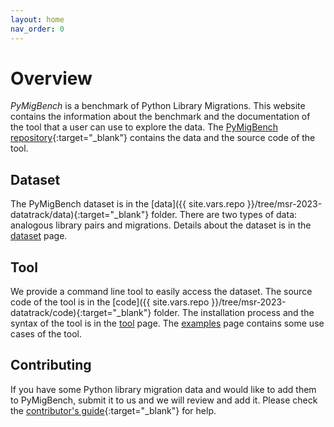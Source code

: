 ```yaml
---
layout: home
nav_order: 0
---
```

# Overview
_PyMigBench_ is a benchmark of Python Library Migrations.
This website contains the information about the benchmark and the documentation of the tool that a user can use to explore the data.
The [PyMigBench repository]({{site.vars.repo}}){:target="_blank"} contains the data and the source code of the tool.

## Dataset
The PyMigBench dataset is in the [data]({{ site.vars.repo }}/tree/msr-2023-datatrack/data){:target="_blank"} folder. There are two types of data: 
analogous library pairs and migrations.
Details about the dataset is in the [dataset](dataset) page.

## Tool
We provide a command line tool to easily access the dataset.
The source code of the tool is in the [code]({{ site.vars.repo }}/tree/msr-2023-datatrack/code){:target="_blank"} folder.
The installation process and the syntax of the tool is in the [tool](tool) page.
The [examples](examples) page contains some use cases of the tool.

## Contributing
If you have some Python library migration data and would like to add them to PyMigBench, submit it to us and we will review and add it.
Please check the [contributor's guide]({{site.vars.repo}}//blob/msr-2023-datatrack/CONTRIBUTING.md){:target="_blank"} for help.
